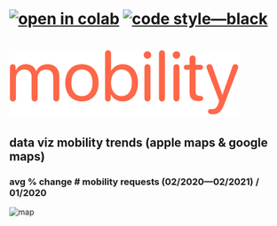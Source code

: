 # [![open in colab](https://colab.research.google.com/assets/colab-badge.svg)](https://colab.research.google.com/github/jonasnext/mobility-trends/blob/main/untitled.ipynb) [![code style—black](https://img.shields.io/badge/code%20style-black-000000.svg)](https://github.com/psf/black)

# ![logo](./img/logo.svg)

## data viz mobility trends (apple maps &amp; google maps)

### avg % change # mobility requests (02/2020—02/2021) / 01/2020

![map](../assets/img.svg)
